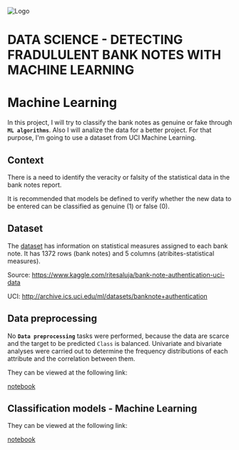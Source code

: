 ![Logo](https://s44650.pcdn.co/wp-content/uploads/2023/07/open-banking-1200-1662083126-1.jpg)

# DATA SCIENCE - DETECTING FRADULULENT BANK NOTES WITH MACHINE LEARNING
# Machine Learning

In this project, I will try to classify the bank notes as genuine or fake through **`ML algorithms`**.
Also I will analize the data for a better project.
For that purpose, I'm going to use a dataset from UCI Machine Learning.

## Context

There is a need to identify the veracity or falsity of the statistical data in the bank notes report.

It is recommended that models be defined to verify whether the new data to be entered can be classified as genuine (1) or false (0).

## Dataset

The [dataset](https://github.com/fedeandresg/Detecting-fraudulent-bank-notes-using-ML/blob/main/BankNote_Authentication.csv) has information on statistical measures assigned to each bank note. It has 1372  rows (bank notes) and 5 columns (atribites-statistical measures).

Source: https://www.kaggle.com/ritesaluja/bank-note-authentication-uci-data

UCI: http://archive.ics.uci.edu/ml/datasets/banknote+authentication

## Data preprocessing

No **`Data preprocessing`** tasks were performed, because the data are scarce and the target to be predicted `Class` is balanced.
Univariate and bivariate analyses were carried out to determine the frequency distributions of each attribute and the correlation between them.

They can be viewed at the following link:

[notebook](https://github.com/fedeandresg/Detecting-fraudulent-bank-notes-using-ML/blob/main/bank_notes.ipynb)

## Classification models - Machine Learning



They can be viewed at the following link:

[notebook](https://github.com/fedeandresg/Detecting-fraudulent-bank-notes-using-ML/blob/main/bank_notes.ipynb)


